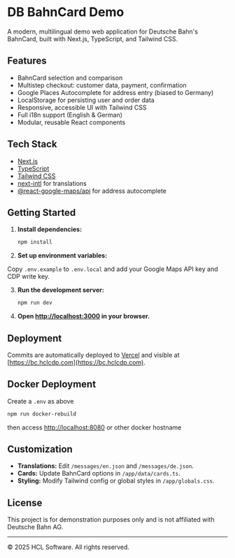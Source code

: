 # DB BahnCard Demo

A modern, multilingual demo web application for Deutsche Bahn's BahnCard, built with Next.js, TypeScript, and Tailwind CSS.

## Features

- BahnCard selection and comparison
- Multistep checkout: customer data, payment, confirmation
- Google Places Autocomplete for address entry (biased to Germany)
- LocalStorage for persisting user and order data
- Responsive, accessible UI with Tailwind CSS
- Full i18n support (English & German)
- Modular, reusable React components

## Tech Stack

- [Next.js](https://nextjs.org/)
- [TypeScript](https://www.typescriptlang.org/)
- [Tailwind CSS](https://tailwindcss.com/)
- [next-intl](https://github.com/amannn/next-intl) for translations
- [@react-google-maps/api](https://github.com/JustFly1984/react-google-maps-api) for address autocomplete

## Getting Started

1. **Install dependencies:**

   ```bash
   npm install
   ```

2. **Set up environment variables:**

Copy `.env.example` to `.env.local` and add your Google Maps API key and CDP write key.

3. **Run the development server:**

   ```bash
   npm run dev
   ```

4. **Open [http://localhost:3000](http://localhost:3000) in your browser.**

## Deployment

Commits are automatically deployed to [Vercel](https://vercel.com/) and visible at [https://bc.hclcdp.com](https://bc.hclcdp.com).

## Docker Deployment

Create a `.env` as above

```bash
npm run docker-rebuild
```

then access [http://localhost:8080](http://localhost:8080) or other docker hostname

## Customization

- **Translations:** Edit `/messages/en.json` and `/messages/de.json`.
- **Cards:** Update BahnCard options in `/app/data/cards.ts`.
- **Styling:** Modify Tailwind config or global styles in `/app/globals.css`.

## License

This project is for demonstration purposes only and is not affiliated with Deutsche Bahn AG.

---

© 2025 HCL Software. All rights reserved.
